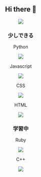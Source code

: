 <div align=center>
  <h2>Hi there 👋</h2>

  <img src="https://count.getloli.com/get/@:mizutama1233"/>

  <h3>少しできる</h3>
  <p>Python </p><img src="https://skillicons.dev/icons?i=py">

  <p>Javascript </p><img src="https://skillicons.dev/icons?i=js">

  <p>CSS </p><img src="https://skillicons.dev/icons?i=css">

  <p>HTML </p><img src="https://skillicons.dev/icons?i=html">
  
  <h3>学習中</h3>
  <p>Ruby </p><img src="https://skillicons.dev/icons?i=ruby">
  <p>C++ </p><img src="https://skillicons.dev/icons?i=cpp">
